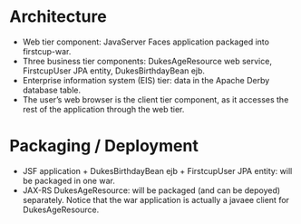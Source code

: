 # Architecture

- Web tier component: JavaServer Faces application packaged into firstcup-war.  
- Three business tier components: DukesAgeResource web service, FirstcupUser JPA entity, DukesBirthdayBean ejb.  
- Enterprise information system (EIS) tier: data in the Apache Derby database table. 
- The user’s web browser is the client tier component, as it accesses the rest of the application through the web tier.

# Packaging / Deployment
- JSF application + DukesBirthdayBean ejb + FirstcupUser JPA entity: will be packaged in one war.
- JAX-RS DukesAgeResource: will be packaged (and can be depoyed) separately.
Notice that the war application is actually a javaee client for DukesAgeResource.
